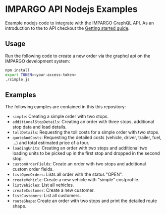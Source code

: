# IMPARGO API Nodejs Examples
Example nodejs code to integrate with the IMPARGO GraphQL API. 
As an introduction to the to API checkout the [Getting started guide](https://docs.google.com/document/d/1dl1iU7tzlj_vM0wvcWuWADaBNVYSvwHOlQGwP0-u1fE/edit?usp=sharing).

## Usage

Run the following code to create a new order via the graphql api on the IMPARGO development system:
```sh
npm install
export TOKEN=<your-access-token>
./simple.js
```

## Examples
The following eamples are contained in this this repository:
- `simple`: Creating a simple order with two stops.
- `additionalStopDetails`: Creating an order with three stops, additional stop data and load details.
- `tollDetails`: Requesting the toll costs for a simple order with two stops.
- `quoteAndCosts`:  Requesting the detailed costs (vehicle, driver, trailer, fuel, ...) and total estimated price of a tour.
- `loadingUnits`: Creating an order with two stops and additional two loading units to be picked up in the first stop and dropped in the second stop.
- `customOrderFields`: Create an order with two stops and additional custom order fields.
- `listOpenOrders`: Lists all order with the status "OPEN".
- `createVehicle`: Create a new vehicle with "simple" costprofile.
- `listVehicles`: List all vehicles.
- `createCustomer`: Create a new customer.
- `listCustomers`: List all customers.
- `routeShape`: Create an order with two stops and print the detailed route shape.
